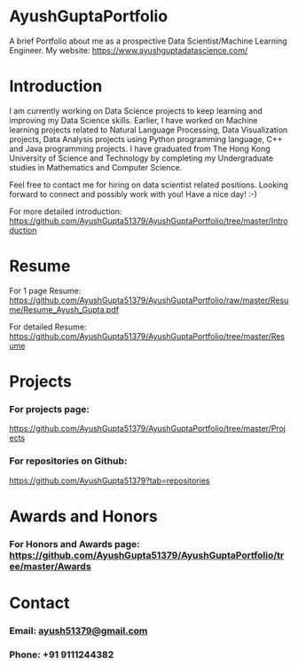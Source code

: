 # AyushGuptaPortfolio
A brief Portfolio about me as a prospective Data Scientist/Machine Learning Engineer. My website: https://www.ayushguptadatascience.com/

# Introduction

I am currently working on Data Science projects to keep learning and improving my Data Science skills. Earlier, I have worked on Machine learning projects related to Natural Language Processing, Data Visualization projects, Data Analysis projects using Python programming language, C++ and Java programming projects. I have graduated from The Hong Kong University of Science and Technology by completing my Undergraduate studies in Mathematics and Computer Science.

Feel free to contact me for hiring on data scientist related positions. Looking forward to connect and possibly work with you! Have a nice day! :-)

For more detailed introduction:
https://github.com/AyushGupta51379/AyushGuptaPortfolio/tree/master/Introduction

# Resume

For 1 page Resume: https://github.com/AyushGupta51379/AyushGuptaPortfolio/raw/master/Resume/Resume_Ayush_Gupta.pdf

For detailed Resume: https://github.com/AyushGupta51379/AyushGuptaPortfolio/tree/master/Resume

# Projects

### For projects page:
https://github.com/AyushGupta51379/AyushGuptaPortfolio/tree/master/Projects

### For repositories on Github:
https://github.com/AyushGupta51379?tab=repositories

# Awards and Honors

### For Honors and Awards page: https://github.com/AyushGupta51379/AyushGuptaPortfolio/tree/master/Awards

# Contact

### Email: ayush51379@gmail.com
### Phone: +91 9111244382
